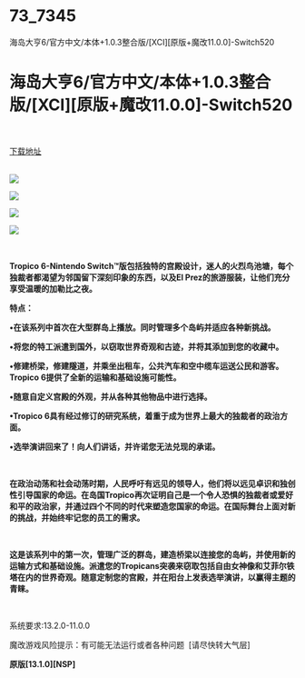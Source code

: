 # 73_7345
海岛大亨6/官方中文/本体+1.0.3整合版/[XCI][原版+魔改11.0.0]-Switch520
# 海岛大亨6/官方中文/本体+1.0.3整合版/[XCI][原版+魔改11.0.0]-Switch520
 <br/></br>
[下载地址](https://www.switch520.cc/article/7345 "下载地址")
<br/></br>

<p><strong><img src="https://www.switch520.cc/muke_img/upload_art_editor_20201111-1_f4e3642cb6e198ba03cffbec4c4a71f4.jpg"></strong></p>
<p><strong><img src="https://www.switch520.cc/muke_img/upload_art_editor_20201111-1_483e1b7128574a1df246c20f5d5d8529.jpg"></strong></p>
<p><strong><img src="https://www.switch520.cc/muke_img/upload_art_editor_20201111-1_5a74822b19aef62b9b79e331e938ac26.jpg"></strong></p>
<p><strong><img src="https://www.switch520.cc/muke_img/upload_art_editor_20201111-1_ab4b4bb5173aff2d3843d5af20f992d4.jpg"></strong></p>
<p>&nbsp;</p>
<p><strong>Tropico 6-Nintendo Switch™版包括独特的宫殿设计，迷人的火烈鸟池塘，每个独裁者都渴望为邻国留下深刻印象的东西，以及El Prez的旅游服装，让他们充分享受温暖的加勒比之夜。</strong></p>
<p><strong>特点：</strong></p>
<p><strong>•在该系列中首次在大型群岛上播放。同时管理多个岛屿并适应各种新挑战。</strong></p>
<p><strong>•将您的特工派遣到国外，以窃取世界奇观和古迹，并将其添加到您的收藏中。</strong></p>
<p><strong>•修建桥梁，修建隧道，并乘坐出租车，公共汽车和空中缆车运送公民和游客。Tropico 6提供了全新的运输和基础设施可能性。</strong></p>
<p><strong>•随意自定义宫殿的外观，并从各种其他物品中进行选择。</strong></p>
<p><strong>•Tropico 6具有经过修订的研究系统，着重于成为世界上最大的独裁者的政治方面。</strong></p>
<p><strong>•选举演讲回来了！向人们讲话，并许诺您无法兑现的承诺。</strong></p>
<p>&nbsp;</p>
<p><strong>在政治动荡和社会动荡时期，人民呼吁有远见的领导人，他们将以远见卓识和独创性引导国家的命运。在岛国Tropico再次证明自己是一个令人恐惧的独裁者或爱好和平的政治家，并通过四个不同的时代来塑造您国家的命运。在国际舞台上面对新的挑战，并始终牢记您的员工的需求。</strong></p>
<p>&nbsp;</p>
<p><strong>这是该系列中的第一次，管理广泛的群岛，建造桥梁以连接您的岛屿，并使用新的运输方式和基础设施。派遣您的Tropicans突袭来窃取包括自由女神像和艾菲尔铁塔在内的世界奇观。随意定制您的宫殿，并在阳台上发表选举演讲，以赢得主题的青睐。</strong></p>
<p>&nbsp;</p>
<p>系统要求:13.2.0-11.0.0</p>
<p>魔改游戏风险提示：有可能无法运行或者各种问题 &nbsp;[请尽快转大气层]</p>



<p><strong>原版[13.1.0][NSP]</strong></p>
